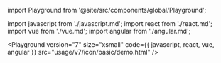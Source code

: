 import Playground from '@site/src/components/global/Playground';

import javascript from './javascript.md';
import react from './react.md';
import vue from './vue.md';
import angular from './angular.md';

<Playground version="7" size="xsmall" code={{ javascript, react, vue, angular }} src="usage/v7/icon/basic/demo.html" />
